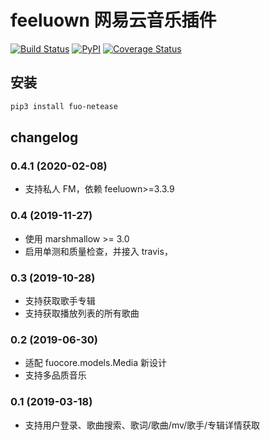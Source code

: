 # feeluown 网易云音乐插件

[![Build Status](https://travis-ci.com/feeluown/feeluown-netease.svg?branch=master)](https://travis-ci.com/feeluown/feeluown-netease)
[![PyPI](https://img.shields.io/pypi/v/fuo_netease.svg)](https://pypi.python.org/pypi/fuo-netease)
[![Coverage Status](https://coveralls.io/repos/github/feeluown/feeluown-netease/badge.svg?branch=master)](https://coveralls.io/github/feeluown/feeluown-netease?branch=master)

## 安装

```sh
pip3 install fuo-netease
```

## changelog

### 0.4.1 (2020-02-08)
- 支持私人 FM，依赖 feeluown>=3.3.9

### 0.4 (2019-11-27)
- 使用 marshmallow >= 3.0
- 启用单测和质量检查，并接入 travis，

### 0.3 (2019-10-28)

- 支持获取歌手专辑
- 支持获取播放列表的所有歌曲

### 0.2 (2019-06-30)

- 适配 fuocore.models.Media 新设计
- 支持多品质音乐

### 0.1 (2019-03-18)

- 支持用户登录、歌曲搜索、歌词/歌曲/mv/歌手/专辑详情获取
